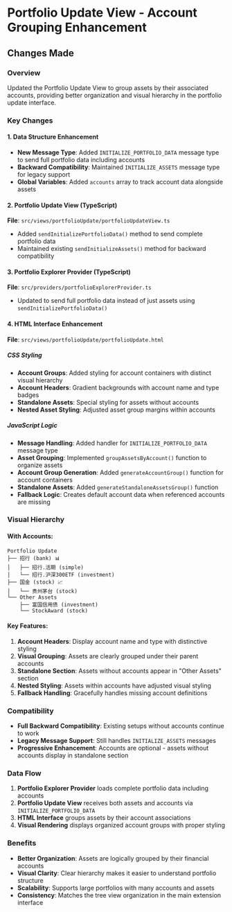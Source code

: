 # Portfolio Update View - Account Grouping Enhancement

## Changes Made

### Overview
Updated the Portfolio Update View to group assets by their associated accounts, providing better organization and visual hierarchy in the portfolio update interface.

### Key Changes

#### 1. Data Structure Enhancement
- **New Message Type**: Added `INITIALIZE_PORTFOLIO_DATA` message type to send full portfolio data including accounts
- **Backward Compatibility**: Maintained `INITIALIZE_ASSETS` message type for legacy support
- **Global Variables**: Added `accounts` array to track account data alongside assets

#### 2. Portfolio Update View (TypeScript)
**File**: `src/views/portfolioUpdate/portfolioUpdateView.ts`
- Added `sendInitializePortfolioData()` method to send complete portfolio data
- Maintained existing `sendInitializeAssets()` method for backward compatibility

#### 3. Portfolio Explorer Provider (TypeScript)
**File**: `src/providers/portfolioExplorerProvider.ts`
- Updated to send full portfolio data instead of just assets using `sendInitializePortfolioData()`

#### 4. HTML Interface Enhancement
**File**: `src/views/portfolioUpdate/portfolioUpdate.html`

##### CSS Styling
- **Account Groups**: Added styling for account containers with distinct visual hierarchy
- **Account Headers**: Gradient backgrounds with account name and type badges
- **Standalone Assets**: Special styling for assets without accounts
- **Nested Asset Styling**: Adjusted asset group margins within accounts

##### JavaScript Logic
- **Message Handling**: Added handler for `INITIALIZE_PORTFOLIO_DATA` message type
- **Asset Grouping**: Implemented `groupAssetsByAccount()` function to organize assets
- **Account Group Generation**: Added `generateAccountGroup()` function for account containers
- **Standalone Assets**: Added `generateStandaloneAssetsGroup()` function
- **Fallback Logic**: Creates default account data when referenced accounts are missing

### Visual Hierarchy

#### With Accounts:
```
Portfolio Update
├── 招行 (bank) 📊
│   ├── 招行.活期 (simple)
│   └── 招行.沪深300ETF (investment)
├── 国金 (stock) 📈
│   └── 贵州茅台 (stock)
└── Other Assets
    ├── 富国信用债 (investment)
    └── StockAward (stock)
```

#### Key Features:
1. **Account Headers**: Display account name and type with distinctive styling
2. **Visual Grouping**: Assets are clearly grouped under their parent accounts
3. **Standalone Section**: Assets without accounts appear in "Other Assets" section
4. **Nested Styling**: Assets within accounts have adjusted visual styling
5. **Fallback Handling**: Gracefully handles missing account definitions

### Compatibility
- **Full Backward Compatibility**: Existing setups without accounts continue to work
- **Legacy Message Support**: Still handles `INITIALIZE_ASSETS` messages
- **Progressive Enhancement**: Accounts are optional - assets without accounts display in standalone section

### Data Flow
1. **Portfolio Explorer Provider** loads complete portfolio data including accounts
2. **Portfolio Update View** receives both assets and accounts via `INITIALIZE_PORTFOLIO_DATA`
3. **HTML Interface** groups assets by their account associations
4. **Visual Rendering** displays organized account groups with proper styling

### Benefits
- **Better Organization**: Assets are logically grouped by their financial accounts
- **Visual Clarity**: Clear hierarchy makes it easier to understand portfolio structure
- **Scalability**: Supports large portfolios with many accounts and assets
- **Consistency**: Matches the tree view organization in the main extension interface
